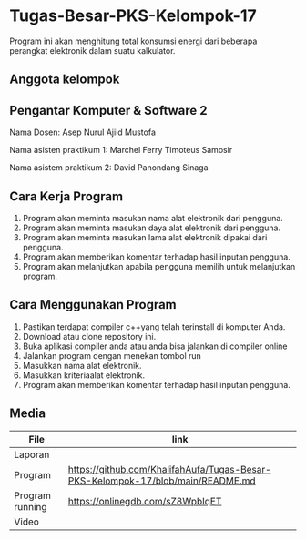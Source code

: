 # Tugas-Besar-PKS-Kelompok-17
Program ini akan menghitung total konsumsi energi dari beberapa perangkat elektronik dalam suatu kalkulator.

## Anggota kelompok

## Pengantar Komputer & Software 2
Nama Dosen: Asep Nurul Ajiid Mustofa

Nama asisten praktikum 1: Marchel Ferry Timoteus Samosir

Nama asistem praktikum 2: David Panondang Sinaga

## Cara Kerja Program
1. Program akan meminta masukan nama alat elektronik dari pengguna.
2. Program akan meminta masukan daya alat elektronik dari pengguna.
3. Program akan meminta masukan lama alat elektronik dipakai dari pengguna.
4. Program akan memberikan komentar terhadap hasil inputan pengguna.
5. Program akan melanjutkan apabila pengguna memilih untuk melanjutkan program.

## Cara Menggunakan Program
1. Pastikan terdapat compiler c++yang telah terinstall di komputer Anda.
2. Download atau clone repository ini.
3. Buka aplikasi compiler anda atau anda bisa jalankan di compiler online
4. Jalankan program dengan menekan tombol run
5. Masukkan nama alat elektronik.
6. Masukkan kriteriaalat elektronik.
7. Program akan memberikan komentar terhadap hasil inputan pengguna.


## Media

| File |      link     |
| ------ | ------ |
| Laporan |  |
| Program | https://github.com/KhalifahAufa/Tugas-Besar-PKS-Kelompok-17/blob/main/README.md |
| Program running | https://onlinegdb.com/sZ8WpbIqET |
| Video |  |
